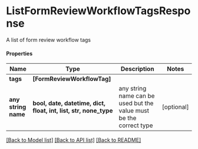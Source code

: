 # ListFormReviewWorkflowTagsResponse

A list of form review workflow tags

#### Properties
Name | Type | Description | Notes
------------ | ------------- | ------------- | -------------
**tags** | **[FormReviewWorkflowTag]** |  | 
**any string name** | **bool, date, datetime, dict, float, int, list, str, none_type** | any string name can be used but the value must be the correct type | [optional]

[[Back to Model list]](../README.md#documentation-for-models) [[Back to API list]](../README.md#documentation-for-api-endpoints) [[Back to README]](../README.md)

